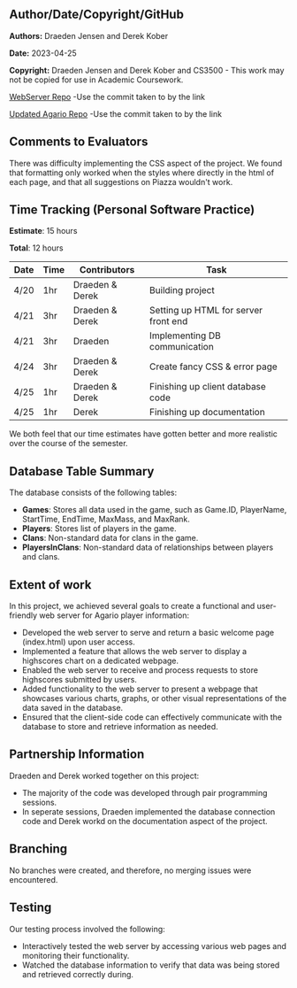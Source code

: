 ## Author/Date/Copyright/GitHub

**Authors:** Draeden Jensen and Derek Kober

**Date:** 2023-04-25

**Copyright:** Draeden Jensen and Derek Kober and CS3500 - This work may not be copied for use in Academic Coursework.

[WebServer Repo](https://github.com/uofu-cs3500-spring23/assignment-nine---web-server---sql-draedenandderek.git)
-Use the commit taken to by the link

[Updated Agario Repo](https://github.com/uofu-cs3500-spring23/assignment8agario-draeden.git)
-Use the commit taken to by the link

## Comments to Evaluators

There was difficulty implementing the CSS aspect of the project. We found that formatting only worked when the styles where directly in the html of each page, and that all suggestions on Piazza wouldn't work. 

## Time Tracking (Personal Software Practice)

**Estimate**: 15 hours

**Total**: 12 hours
	
| Date | Time | Contributors   | Task                                 |
|------|------|----------------|--------------------------------------|
| 4/20 | 1hr  | Draeden & Derek | Building project                     |
| 4/21 | 3hr  | Draeden & Derek | Setting up HTML for server front end |
| 4/21 | 3hr  | Draeden        | Implementing DB communication        |
| 4/24 | 3hr  | Draeden & Derek | Create fancy CSS & error page        |
| 4/25 | 1hr  | Draeden & Derek | Finishing up client database code    |
| 4/25 | 1hr  | Derek           | Finishing up documentation           |

We both feel that our time estimates have gotten better and more realistic over the course of the semester.
 
## Database Table Summary

The database consists of the following tables:
- **Games**: Stores all data used in the game, such as Game.ID, PlayerName, StartTime, EndTime, MaxMass, and MaxRank.
- **Players**: Stores list of players in the game.
- **Clans**: Non-standard data for clans in the game.
- **PlayersInClans**: Non-standard data of relationships between players and clans.

## Extent of work

In this project, we achieved several goals to create a functional and user-friendly web server for Agario player information:
- Developed the web server to serve and return a basic welcome page (index.html) upon user access.
- Implemented a feature that allows the web server to display a highscores chart on a dedicated webpage.
- Enabled the web server to receive and process requests to store highscores submitted by users.
- Added functionality to the web server to present a webpage that showcases various charts, graphs, or other visual representations of the data saved in the database.
- Ensured that the client-side code can effectively communicate with the database to store and retrieve information as needed.

## Partnership Information

Draeden and Derek worked together on this project:
- The majority of the code was developed through pair programming sessions.
- In seperate sessions, Draeden implemented the database connection code and Derek workd on the documentation aspect of the project.

## Branching

No branches were created, and therefore, no merging issues were encountered.

## Testing
Our testing process involved the following:
- Interactively tested the web server by accessing various web pages and monitoring their functionality.
- Watched the database information to verify that data was being stored and retrieved correctly during.
